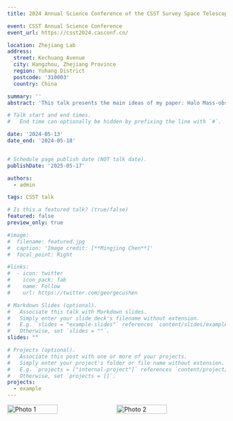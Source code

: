 ```yaml
---
title: 2024 Annual Science Conference of the CSST Survey Space Telescope

event: CSST Annual Science Conference
event_url: https://csst2024.casconf.cn/

location: Zhejiang Lab
address:
  street: Kechuang Avenue
  city: Hangzhou, Zhejiang Province
  region: Yuhang District
  postcode: '310003'
  country: China

summary: ''
abstract: 'This talk presents the main ideas of my paper: Halo Mass-observable Proxy Scaling Relations and Their Dependencies on Galaxy and Group Properties'

# Talk start and end times.
#   End time can optionally be hidden by prefixing the line with `#`.

date: '2024-05-13'
date_end: '2024-05-18'


# Schedule page publish date (NOT talk date).
publishDate: '2025-05-17'

authors:
  - admin

tags: CSST talk

# Is this a featured talk? (true/false)
featured: false
preview_only: true

#image:
#  filename: featured.jpg
#  caption: 'Image credit: [**Mingjing Chen**]'
#  focal_point: Right

#links:
#  - icon: twitter
#    icon_pack: fab
#    name: Follow
#    url: https://twitter.com/georgecushen

# Markdown Slides (optional).
#   Associate this talk with Markdown slides.
#   Simply enter your slide deck's filename without extension.
#   E.g. `slides = "example-slides"` references `content/slides/example-slides.md`.
#   Otherwise, set `slides = ""`.
slides: ""

# Projects (optional).
#   Associate this post with one or more of your projects.
#   Simply enter your project's folder or file name without extension.
#   E.g. `projects = ["internal-project"]` references `content/project/deep-learning/index.md`.
#   Otherwise, set `projects = []`.
projects:
  - example
---
```


<div style="display: flex; gap: 10px;">
  <img src="./featured.jpg" alt="Photo 1" style="width: 48%;">
  <img src="./pic0.jpg" alt="Photo 2" style="width: 48%;">
</div>